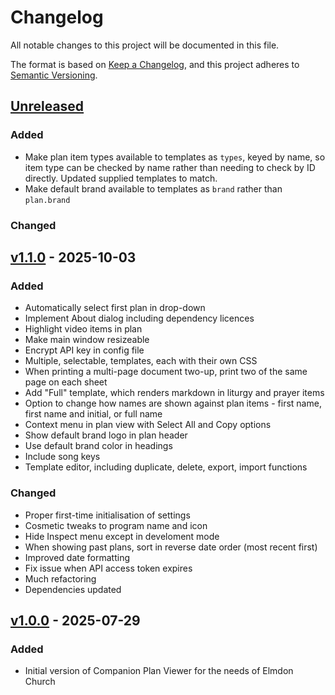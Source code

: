 # Changelog

All notable changes to this project will be documented in this file.

The format is based on [Keep a Changelog](https://keepachangelog.com/en/1.1.0/),
and this project adheres to [Semantic Versioning](https://semver.org/spec/v2.0.0.html).

## [Unreleased]

### Added

- Make plan item types available to templates as `types`, keyed by name, so item type can
  be checked by name rather than needing to check by ID directly. Updated supplied templates
  to match.
- Make default brand available to templates as `brand` rather than `plan.brand`

### Changed

## [v1.1.0] - 2025-10-03

### Added

- Automatically select first plan in drop-down
- Implement About dialog including dependency licences
- Highlight video items in plan
- Make main window resizeable
- Encrypt API key in config file
- Multiple, selectable, templates, each with their own CSS
- When printing a multi-page document two-up, print two of the same page on each sheet
- Add "Full" template, which renders markdown in liturgy and prayer items
- Option to change how names are shown against plan items - first name, first name and initial, or full name
- Context menu in plan view with Select All and Copy options
- Show default brand logo in plan header
- Use default brand color in headings
- Include song keys
- Template editor, including duplicate, delete, export, import functions

### Changed

- Proper first-time initialisation of settings
- Cosmetic tweaks to program name and icon
- Hide Inspect menu except in develoment mode
- When showing past plans, sort in reverse date order (most recent first)
- Improved date formatting
- Fix issue when API access token expires
- Much refactoring
- Dependencies updated

## [v1.0.0] - 2025-07-29

### Added

- Initial version of Companion Plan Viewer for the needs of Elmdon Church

[Unreleased]: https://github.com/hussra/churchsuite-plan-viewer/compare/v1.1.0...HEAD
[v1.1.0]: https://github.com/hussra/churchsuite-plan-viewer/releases/tag/v1.1.0
[v1.0.0]: https://github.com/hussra/churchsuite-plan-viewer/releases/tag/v1.0.0